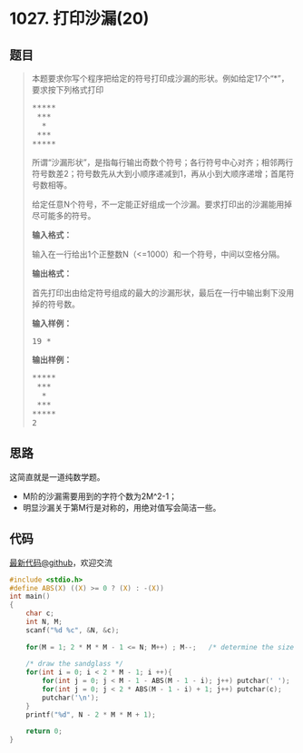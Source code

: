<h1>1027. 打印沙漏(20)</h1>

## 题目

> <div id="problemContent">
> <p>
> 本题要求你写个程序把给定的符号打印成沙漏的形状。例如给定17个“*”，要求按下列格式打印</p><pre>
> *****
>  ***
>   *
>  ***
> *****
> </pre>
> <p>所谓“沙漏形状”，是指每行输出奇数个符号；各行符号中心对齐；相邻两行符号数差2；符号数先从大到小顺序递减到1，再从小到大顺序递增；首尾符号数相等。</p>
> <p>给定任意N个符号，不一定能正好组成一个沙漏。要求打印出的沙漏能用掉尽可能多的符号。</p>
> <p><b>
> 输入格式：
> </b></p>
> <p>
> 输入在一行给出1个正整数N（&lt;=1000）和一个符号，中间以空格分隔。
> </p>
> <p><b>
> 输出格式：
> </b></p>
> <p>
> 首先打印出由给定符号组成的最大的沙漏形状，最后在一行中输出剩下没用掉的符号数。
> </p>
> <b>输入样例：</b><pre>
> 19 *
> </pre>
> <b>输出样例：</b><pre>
> *****
>  ***
>   *
>  ***
> *****
> 2
> </pre>
> </div>

## 思路

这简直就是一道纯数学题。

- M阶的沙漏需要用到的字符个数为2M^2-1；
- 明显沙漏关于第M行是对称的，用绝对值写会简洁一些。

## 代码

[最新代码@github](https://github.com/OliverLew/PAT/blob/master/PATBasic/1027.c)，欢迎交流
```c
#include <stdio.h>
#define ABS(X) ((X) >= 0 ? (X) : -(X))
int main()
{
    char c;
    int N, M;
    scanf("%d %c", &N, &c);
    
    for(M = 1; 2 * M * M - 1 <= N; M++) ; M--;   /* determine the size */
    
    /* draw the sandglass */
    for(int i = 0; i < 2 * M - 1; i ++){
        for(int j = 0; j < M - 1 - ABS(M - 1 - i); j++) putchar(' ');
        for(int j = 0; j < 2 * ABS(M - 1 - i) + 1; j++) putchar(c);
        putchar('\n');
    }
    printf("%d", N - 2 * M * M + 1);
    
    return 0;
}

```